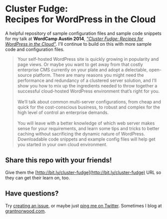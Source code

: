 Cluster Fudge: <br/>Recipes for WordPress in the Cloud
=================================================

A helpful repository of sample configuration files and sample code snippets for my talk at **WordCamp Austin 2014**, [_"Cluster Fudge: Recipes for WordPress in the Cloud"_](http://2014.austin.wordcamp.org/session/cluster-fudge-recipes-for-wordpress-in-the-cloud/).  I'll continue to build on this with more sample code and configuration files.

> Your self-hosted WordPress site is quickly growing in popularity and page views. Or maybe you want to get away from that costly enterprise CMS currently on your plate and adopt a delectable, open-source platform. There are many reasons you might need the performance and redundancy of a clustered server solution, and I’ll show you how to mix up the ingredients needed to throw together a successful cloud-hosted WordPress environment that’s right for you. <br/><br/>We’ll talk about common multi-server configurations, from cheap and quick for the cost-conscious business, to robust and complex for the high level of control an enterprise demands. <br/><br/>You will leave with a better knowledge of which web server makes sense for your requirements, and learn some tips and tricks to better caching without sacrificing the dynamic nature of WordPress. Downloadable code snippets and example config files will help get you started in your own cloud environment.

## Share this repo with your friends!
Give them the [http://bit.ly/cluster-fudge](http://bit.ly/cluster-fudge) URL so they can get their learn on, too.

## Have questions?
Try [creating an issue](https://github.com/grantnorwood/cluster-fudge/issues), or maybe just [ping me on Twitter](https://twitter.com/grantnorwood).  Sometimes I blog at [grantnorwood.com](http://grantnorwood.com/).
